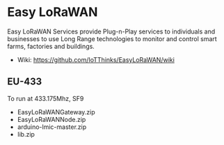 # Easy LoRaWAN
Easy LoRaWAN Services provide Plug-n-Play services to individuals and businesses to use Long Range technologies to monitor and control smart farms, factories and buildings.
* Wiki: https://github.com/IoTThinks/EasyLoRaWAN/wiki

## EU-433
To run at 433.175Mhz, SF9
* EasyLoRaWANGateway.zip
* EasyLoRaWANNode.zip
* arduino-lmic-master.zip
* lib.zip
